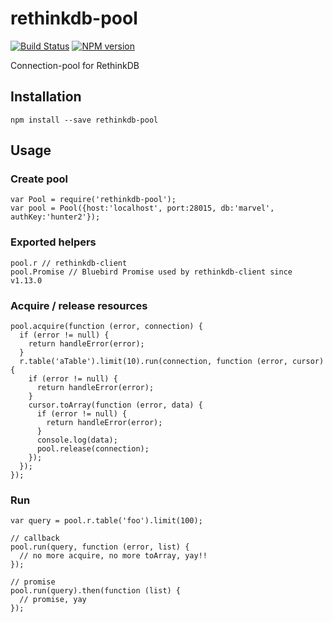rethinkdb-pool
==============

[![Build Status](https://travis-ci.org/hden/rethinkdb-pool.svg?branch=master)](https://travis-ci.org/hden/rethinkdb-pool)
[![NPM version](https://badge.fury.io/js/rethinkdb-pool.svg)](http://badge.fury.io/js/rethinkdb-pool)

Connection-pool for RethinkDB

Installation
-----------

    npm install --save rethinkdb-pool

Usage
-----

### Create pool

    var Pool = require('rethinkdb-pool');
    var pool = Pool({host:'localhost', port:28015, db:'marvel', authKey:'hunter2'});

### Exported helpers

    pool.r // rethinkdb-client
    pool.Promise // Bluebird Promise used by rethinkdb-client since v1.13.0

### Acquire / release resources

    pool.acquire(function (error, connection) {
      if (error != null) {
        return handleError(error);
      }
      r.table('aTable').limit(10).run(connection, function (error, cursor) {
        if (error != null) {
          return handleError(error);
        }
        cursor.toArray(function (error, data) {
          if (error != null) {
            return handleError(error);
          }
          console.log(data);
          pool.release(connection);
        });
      });
    });

### Run

    var query = pool.r.table('foo').limit(100);

    // callback
    pool.run(query, function (error, list) {
      // no more acquire, no more toArray, yay!!
    });

    // promise
    pool.run(query).then(function (list) {
      // promise, yay
    });
